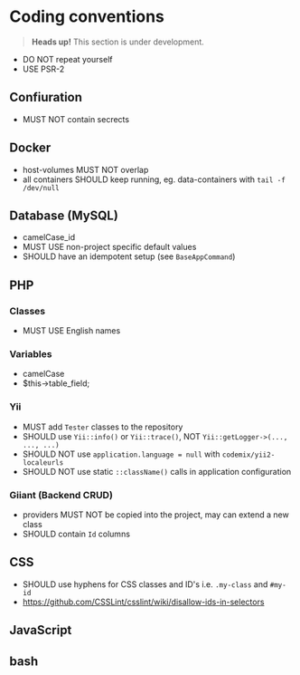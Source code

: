 # Coding conventions

> **Heads up!** This section is under development.

- DO NOT repeat yourself
- USE PSR-2

## Confiuration

- MUST NOT contain secrects

## Docker

- host-volumes MUST NOT overlap
- all containers SHOULD keep running, eg. data-containers with `tail -f /dev/null`

## Database (MySQL)

- camelCase_id
- MUST USE non-project specific default values
- SHOULD have an idempotent setup (see `BaseAppCommand`)

## PHP

### Classes

- MUST USE English names

### Variables

- camelCase
- $this->table_field;

### Yii 

- MUST add `Tester` classes to the repository
- SHOULD use `Yii::info()` or `Yii::trace()`, NOT `Yii::getLogger->(..., ..., ...)`
- SHOULD NOT use `application.language = null` with `codemix/yii2-localeurls`
- SHOULD NOT use static `::className()` calls in application configuration  

### Giiant (Backend CRUD)

- providers MUST NOT be copied into the project, may can extend a new class
- SHOULD contain `Id` columns


## CSS
- SHOULD use hyphens for CSS classes and ID's i.e. `.my-class` and `#my-id`
- https://github.com/CSSLint/csslint/wiki/disallow-ids-in-selectors

## JavaScript

## bash

